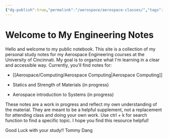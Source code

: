 ```yaml
---
{"dg-publish":true,"permalink":"/aerospace/aerospace-classes/","tags":["gardenEntry"],"noteIcon":"","created":"2025-10-02T00:10:07.801-04:00"}
---
```


# **Welcome to My Engineering Notes**

Hello and welcome to my public notebook. This site is a collection of my personal study notes for my Aerospace Engineering courses at the University of Cincinnati.
My goal is to organize what I'm learning in a clear and accessible way. Currently, you'll find notes for:

- [[Aerospace/Computing/Aerospace Computing\|Aerospace Computing]]
    
- Statics and Strength of Materials (in progress)
    
- Aerospace introduction to Systems (in progress)
    
These notes are a work in progress and reflect my own understanding of the material. They are meant to be a helpful supplement, not a replacement for attending class and doing your own work. Use ctrl + k for search function to find a specific topic. I hope you find this resource helpful!

Good Luck with your study!!
Tommy Dang
